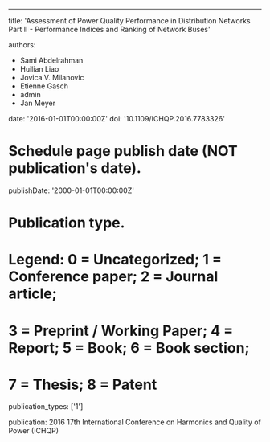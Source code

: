 ---
title: 'Assessment of Power Quality Performance in Distribution Networks Part II - Performance Indices and Ranking of Network Buses'

authors:
  - Sami Abdelrahman
  - Huilian Liao
  - Jovica V. Milanovic
  - Etienne Gasch
  - admin
  - Jan Meyer

date: '2016-01-01T00:00:00Z'
doi: '10.1109/ICHQP.2016.7783326'

# Schedule page publish date (NOT publication's date).
publishDate: '2000-01-01T00:00:00Z'

# Publication type.
# Legend: 0 = Uncategorized; 1 = Conference paper; 2 = Journal article;
# 3 = Preprint / Working Paper; 4 = Report; 5 = Book; 6 = Book section;
# 7 = Thesis; 8 = Patent
publication_types: ['1']

publication: 2016 17th International Conference on Harmonics and Quality of Power (ICHQP)
